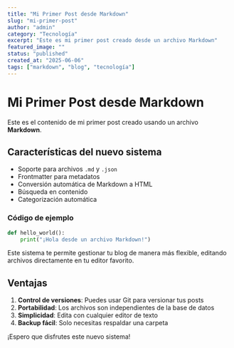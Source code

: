 ```yaml
---
title: "Mi Primer Post desde Markdown"
slug: "mi-primer-post"
author: "admin"
category: "Tecnología"
excerpt: "Este es mi primer post creado desde un archivo Markdown"
featured_image: ""
status: "published"
created_at: "2025-06-06"
tags: ["markdown", "blog", "tecnología"]
---
```


# Mi Primer Post desde Markdown

Este es el contenido de mi primer post creado usando un archivo **Markdown**. 

## Características del nuevo sistema

- Soporte para archivos `.md` y `.json`
- Frontmatter para metadatos
- Conversión automática de Markdown a HTML
- Búsqueda en contenido
- Categorización automática

### Código de ejemplo

```python
def hello_world():
    print("¡Hola desde un archivo Markdown!")
```

Este sistema te permite gestionar tu blog de manera más flexible, editando archivos directamente en tu editor favorito.

## Ventajas

1. **Control de versiones**: Puedes usar Git para versionar tus posts
2. **Portabilidad**: Los archivos son independientes de la base de datos
3. **Simplicidad**: Edita con cualquier editor de texto
4. **Backup fácil**: Solo necesitas respaldar una carpeta

¡Espero que disfrutes este nuevo sistema!
